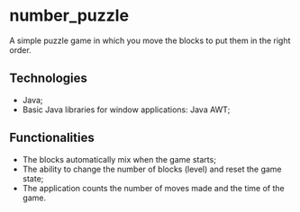 # number_puzzle

A simple puzzle game in which you move the blocks to put them in the right order.

## Technologies
- Java;
- Basic Java libraries for window applications: Java AWT;

## Functionalities

- The blocks automatically mix when the game starts;
- The ability to change the number of blocks (level) and reset the game state;
- The application counts the number of moves made and the time of the game.
